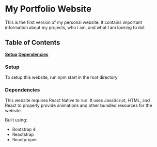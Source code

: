 # My Portfolio Website 

This is the first version of my personal website. It contains important information about my projects, who I am, and what I am looking to do!

## Table of Contents

**[Setup](#setup)**
**[Dependencies](dependencies)**

### Setup

To setup this website, run npm start in the root directory

### Dependencies

This website requires React Native to run. It uses JavaScript, HTML, and React to properly provide animations and other bundled resources for the website.

Built using:
- Bootstrap 4
- Reactstrap
- Reactproper